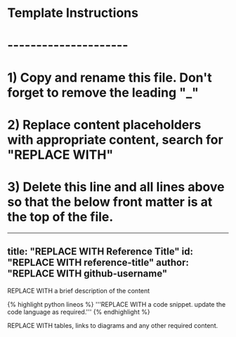 # Template Instructions
# ---------------------
# 1) Copy and rename this file. Don't forget to remove the leading "_" 
# 2) Replace content placeholders with appropriate content, search for "REPLACE WITH"
# 3) Delete this line and all lines above so that the below front matter is at the top of the file.
---
title: "REPLACE WITH Reference Title"
id: "REPLACE WITH reference-title" 
author: "REPLACE WITH github-username"
---

REPLACE WITH a brief description of the content 

{% highlight python lineos %}
    '''REPLACE WITH a code snippet. update the code language as required.'''
{% endhighlight %}

REPLACE WITH tables, links to diagrams and any other required content. 
